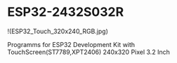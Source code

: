 # ESP32-2432S032R
!(ESP32_Touch_320x240_RGB.jpg)

Programms for ESP32 Development Kit with TouchScreen(ST7789,XPT2406) 240x320 Pixel 3.2 Inch
